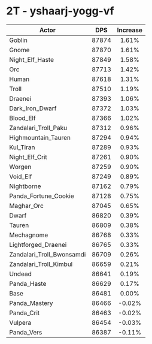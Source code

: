 # 2T - yshaarj-yogg-vf
| Actor | DPS | Increase |
|---|:---:|:---:|
|Goblin|87874|1.61%|
|Gnome|87870|1.61%|
|Night_Elf_Haste|87849|1.58%|
|Orc|87713|1.42%|
|Human|87618|1.31%|
|Troll|87510|1.19%|
|Draenei|87393|1.06%|
|Dark_Iron_Dwarf|87372|1.03%|
|Blood_Elf|87366|1.02%|
|Zandalari_Troll_Paku|87312|0.96%|
|Highmountain_Tauren|87294|0.94%|
|Kul_Tiran|87289|0.93%|
|Night_Elf_Crit|87261|0.90%|
|Worgen|87259|0.90%|
|Void_Elf|87249|0.89%|
|Nightborne|87162|0.79%|
|Panda_Fortune_Cookie|87128|0.75%|
|Maghar_Orc|87045|0.65%|
|Dwarf|86820|0.39%|
|Tauren|86809|0.38%|
|Mechagnome|86768|0.33%|
|Lightforged_Draenei|86765|0.33%|
|Zandalari_Troll_Bwonsamdi|86709|0.26%|
|Zandalari_Troll_Kimbul|86659|0.21%|
|Undead|86641|0.19%|
|Panda_Haste|86629|0.17%|
|Base|86481|0.00%|
|Panda_Mastery|86466|-0.02%|
|Panda_Crit|86463|-0.02%|
|Vulpera|86454|-0.03%|
|Panda_Vers|86387|-0.11%|
